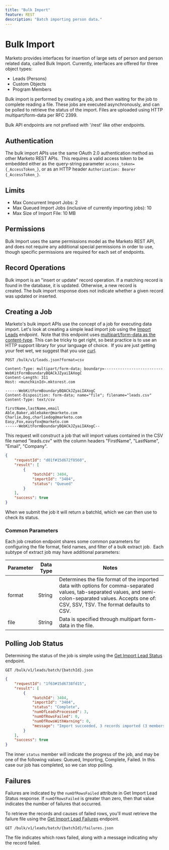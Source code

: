 ```yaml
---
title: "Bulk Import"
feature: REST
description: "Batch importing person data."
---
```


# Bulk Import

Marketo provides interfaces for insertion of large sets of person and person related data, called Bulk Import. Currently, interfaces are offered for three object types:

- Leads (Persons)
- Custom Objects
- Program Members

Bulk import is performed by creating a job, and then waiting for the job to complete reading a file. These jobs are executed asynchronously, and can be polled to retrieve the status of the import. Files are uploaded using HTTP multipart/form-data per RFC 2399.

Bulk API endpoints are not prefixed with '/rest' like other endpoints.

## Authentication

The bulk import APIs use the same OAuth 2.0 authentication method as other Marketo REST APIs.  This requires a valid access token to be embedded either as the query-string parameter `access_token={_AccessToken_}`, or as an HTTP header `Authorization: Bearer {_AccessToken_}`.

## Limits

- Max Concurrent Import Jobs: 2
- Max Queued Import Jobs (inclusive of currently importing jobs): 10
- Max Size of Import File: 10 MB

## Permissions

Bulk Import uses the same permissions model as the Marketo REST API, and does not require any additional special permissions in order to use, though specific permissions are required for each set of endpoints.

## Record Operations

Bulk import is an "insert or update" record operation. If a matching record is found in the database, it is updated. Otherwise, a new record is created. The bulk import response does not indicate whether a given record was updated or inserted.

## Creating a Job

Marketo's bulk import APIs use the concept of a job for executing data import. Let's look at creating a simple lead import job using the [Import Leads](https://developer.adobe.com/marketo-apis/api/mapi/#tag/Bulk-Import-Leads/operation/importLeadUsingPOST) endpoint.  Note that this endpoint uses [multipart/form-data as the content-type](https://www.w3.org/Protocols/rfc1341/7_2_Multipart.html). This can be tricky to get right, so best practice is to use an HTTP support library for your language of choice.  If you are just getting your feet wet, we suggest that you use [curl](https://curl.se/).

```
POST /bulk/v1/leads.json?format=csv
```

```
Content-Type: multipart/form-data; boundary=--------------------------WebKitFormBoundaryBQACkJZyaiIAXogC
Content-Length: 311
Host: <munchkinId>.mktorest.com
```

```
------WebKitFormBoundaryBQACkJZyaiIAXogC
Content-Disposition: form-data; name="file"; filename="leads.csv"
Content-Type: text/csv

firstName,lastName,email
Able,Baker,ablebaker@marketo.com
Charlie,Dog,charliedog@marketo.com
Easy,Fox,easyfox@marketo.com
------WebKitFormBoundaryBQACkJZyaiIAXogC--
```

This request will construct a job that will import values contained in the CSV file named "leads.csv" with the column headers "FirstName", "LastName", "Email", "Company".

```json
{
    "requestId": "d01f#15d672f8560",
    "result": [
        {
            "batchId": 3404,
            "importId": "3404",
            "status": "Queued"
        }
    ],
    "success": true
}
```

When we submit the job it will return a batchId, which we can then use to check its status.

### Common Parameters

Each job creation endpoint shares some common parameters for configuring the file format, field names, and filter of a bulk extract job.  Each subtype of extract job may have additional parameters:

| Parameter | Data Type | Notes |
|---|---|---|
| format | String | Determines the file format of the imported data with options for comma-separated values, tab-separated values, and semi-colon-separated values. Accepts one of: CSV, SSV, TSV. The format defaults to CSV. |
| file | String | Data is specified through multipart form-data in the file. |


## Polling Job Status

Determining the status of the job is simple using the [Get Import Lead Status](https://developer.adobe.com/marketo-apis/api/mapi/#tag/Bulk-Import-Leads/operation/getImportLeadStatusUsingGET) endpoint.

```
GET /bulk/v1/leads/batch/{batchId}.json
```

```json
{
    "requestId": "1f63#15d6738fd15",
    "result": [
        {
            "batchId": 3404,
            "importId": "3404",
            "status": "Complete",
            "numOfLeadsProcessed": 3,
            "numOfRowsFailed": 0,
            "numOfRowsWithWarning": 0,
            "message": "Import succeeded, 3 records imported (3 members)"
        }
    ],
    "success": true
}
```

The inner `status` member will indicate the progress of the job, and may be one of the following values: Queued, Importing, Complete, Failed. In this case our job has completed, so we can stop polling.

## Failures

Failures are indicated by the `numOfRowsFailed` attribute in Get Import Lead Status response. If `numOfRowsFailed` is greater than zero, then that value indicates the number of failures that occurred.

To retrieve the records and causes of failed rows, you'll must retrieve the failure file using the [Get Import Lead Failures](https://developer.adobe.com/marketo-apis/api/mapi/#tag/Bulk-Import-Leads/operation/getImportLeadFailuresUsingGET) endpoint.

```
GET /bulk/v1/leads/batch/{batchId}/failures.json
```

The file indicates which rows failed, along with a message indicating why the record failed.
